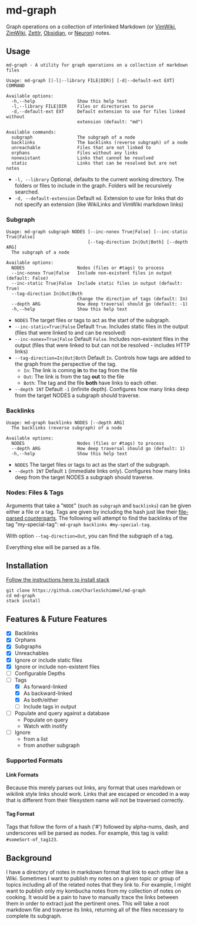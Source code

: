 # md-graph

Graph operations on a collection of interlinked Markdown (or 
[VimWiki](https://github.com/vimwiki/vimwiki), [ZimWiki](https://zim-wiki.org/), 
[Zettlr](https://www.zettlr.com/), [Obsidian](https://obsidian.md/), or 
[Neuron](https://obsidian.md/)) notes.

## Usage
```
md-graph - A utility for graph operations on a collection of markdown files

Usage: md-graph [(-l|--library FILE|DIR)] [-d|--default-ext EXT] COMMAND

Available options:
  -h,--help                Show this help text
  -l,--library FILE|DIR    Files or directories to parse
  -d,--default-ext EXT     Default extension to use for files linked without
                           extension (default: "md")

Available commands:
  subgraph                 The subgraph of a node
  backlinks                The backlinks (reverse subgraph) of a node
  unreachable              Files that are not linked to
  orphans                  Files without any links
  nonexistant              Links that cannot be resolved
  static                   Links that can be resolved but are not notes
```
- `-l, --library` Optional, defaults to the current working directory. The 
    folders or files to include in the graph. Folders will be recursively 
    searched.
- `-d, --default-extension` Default `md`. Extension to use for 
    links that do not specify an extension (like WikiLinks and VimWiki markdown 
    links)

### Subgraph
```
Usage: md-graph subgraph NODES [--inc-nonex True|False] [--inc-static True|False]
                               [--tag-direction In|Out|Both] [--depth ARG]
  The subgraph of a node

Available options:
  NODES                    Nodes (files or #tags) to process
  --inc-nonex True|False   Include non-existent files in output (default: False)
  --inc-static True|False  Include static files in output (default: True)
  --tag-direction In|Out|Both
                           Change the direction of tags (default: In)
  --depth ARG              How deep traversal should go (default: -1)
  -h,--help                Show this help text
```
- `NODES` The target files or tags to act as the start of the subgraph.
- `--inc-static=True|False` Default `True`. Includes static files in 
    the output (files that were linked to and can be resolved)
- `--inc-nonex=True|False` Default `False`. Includes non-existent files in 
    the output (files that were linked to but can not be resolved - includes 
    HTTP links)
- `--tag-direction=In|Out|Both` Default `In`. Controls how tags are added to 
    the graph from the perspective of the tag.
    - `In`: The link is coming **in** to the tag from the file
    - `Out`: The link is from the tag **out** to the file
    - `Both`: The tag and the file **both** have links to each other.
- `--depth INT` Default `-1` (infinite depth). Configures how many links deep 
    from the target NODES a subgraph should traverse.

### Backlinks
```
Usage: md-graph backlinks NODES [--depth ARG]
  The backlinks (reverse subgraph) of a node

Available options:
  NODES                    Nodes (files or #tags) to process
  --depth ARG              How deep traversal should go (default: 1)
  -h,--help                Show this help text
```
- `NODES` The target files or tags to act as the start of the subgraph.
- `--depth INT` Default `1` (immediate links only). Configures how many links 
    deep from the target NODES a subgraph should traverse.

### Nodes: Files & Tags
Arguments that take a "`NODE`" (such as `subgraph` and `backlinks`) can be given 
either a file or a tag. Tags are given by including the hash just like their 
[file-parsed counterparts](#tag-format). The following will attempt to find the 
backlinks of the tag "my-special-tag":
`md-graph backlinks #my-special-tag`.

With option `--tag-direction=Out`, you can find the subgraph of a tag.

Everything else will be parsed as a file.

## Installation
[Follow the instructions here to install stack](https://docs.haskellstack.org/en/stable/install_and_upgrade/)

```
git clone https://github.com/CharlesSchimmel/md-graph
cd md-graph
stack install
```

## Features & Future Features
- [x] Backlinks
- [x] Orphans
- [x] Subgraphs
- [x] Unreachables
- [x] Ignore or include static files
- [x] Ignore or include non-existent files
- [ ] Configurable Depths
- [ ] Tags
    - [x] As forward-linked
    - [x] As backward-linked
    - [x] As both/either
    - [ ] Include tags in output
- [ ] Populate and query against a database
    - Populate on query
    - Watch with inotify
- [ ] Ignore
    - from a list
    - from another subgraph

### Supported Formats
#### Link Formats
Because this merely parses out links, any format that uses markdown or wikilink 
style links should work. Links that are escaped or encoded in a way that is 
different from their filesystem name will not be traversed correctly.

#### Tag Format
Tags that follow the form of a hash ('#') followed by alpha-nums, dash, and 
underscores will be parsed as nodes. For example, this tag is valid: `#someSort-of_tag123`.

## Background
I have a directory of notes in markdown format that link to each other like a 
Wiki. Sometimes I want to publish my notes on a given topic or group of topics 
including all of the related notes that they link to. For example, I might want 
to publish only my kombucha notes from my collection of notes on cooking. It 
would be a pain to have to manually trace the links between them in order to 
extract just the pertinent ones. This will take a root markdown file and 
traverse its links, returning all of the files necessary to complete its 
subgraph.

